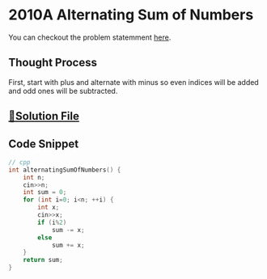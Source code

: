 # 2010A Alternating Sum of Numbers

You can checkout the problem statemment [here](https://codeforces.com/problemset/problem/2010/A).

## Thought Process

First, start with plus and alternate with minus so even indices will be added and odd ones will be subtracted.

## [🔗Solution File](solution.cpp)

## Code Snippet 
```cpp
// cpp
int alternatingSumOfNumbers() {
    int n;
    cin>>n;
    int sum = 0;
    for (int i=0; i<n; ++i) {
        int x;
        cin>>x;
        if (i%2)
            sum -= x;
        else
            sum += x;
    }
    return sum;
}
```